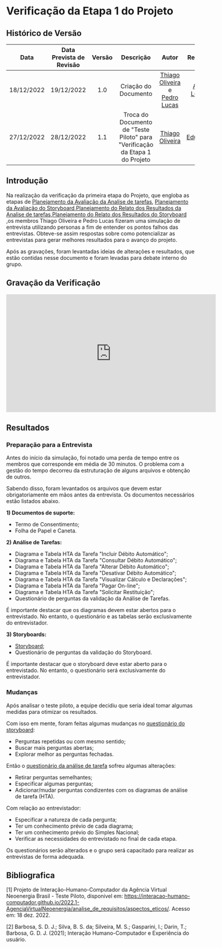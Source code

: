 # Verificação da Etapa 1 do Projeto

## <a>Histórico de Versão</a>
|Data|Data Prevista de Revisão|Versão|Descrição|Autor|Revisor|
| :----------: |:----------:| :------: | :-----------: | :---------: |:---------: |
|18/12/2022|19/12/2022|1.0|Criação do Documento| [Thiago Oliveira](https://github.com/Thiab394) e [Pedro Lucas](https://github.com/PedroLSF)|[Ana Luiza](https://github.com/AnHoff)|
|27/12/2022|28/12/2022|1.1|Troca do Documento de "Teste Piloto" para "Verificação da Etapa 1 do Projeto|[Thiago Oliveira](https://github.com/Thiab394)| [Eduardo](https://github.com/edudsan) |

## <a>Introdução</a>
Na realização da verificação da primeira etapa do Projeto, que engloba as etapas de [Planejamento da Avaliação da Analise de tarefas](https://interacao-humano-computador.github.io/2022.2-SimplesNacional/Avaliacoes/AnaliseDeTarefas/PlanejamentoAvAnaliseDeTarefas/), [Planejamento da Avaliação do Storyboard](https://interacao-humano-computador.github.io/2022.2-SimplesNacional/Avaliacoes/Storyboard/PlanejamentoAvStoryboard/),[Planejamento do Relato dos Resultados da Analise de tarefas](https://interacao-humano-computador.github.io/2022.2-SimplesNacional/Avaliacoes/AnaliseDeTarefas/PlanejamentoResAnaliseTarefas/),[Planejamento do Relato dos Resultados do Storyboard](https://interacao-humano-computador.github.io/2022.2-SimplesNacional/Avaliacoes/Storyboard/PlanejamentoRelatoResuStoryboard/) ,os membros Thiago Oliveira e Pedro Lucas fizeram uma simulação de entrevista utilizando personas a fim de entender os pontos falhos das entrevistas. Obteve-se assim respostas sobre como potencializar as entrevistas para gerar melhores resultados para o avanço do projeto.

Após as gravações, foram levantadas ideias de alterações e resultados, que estão contidas nesse documento e foram levadas para debate interno do grupo. 

## <a>Gravação da Verificação</a>

<iframe width="560" height="315" src="https://www.youtube-nocookie.com/embed/mdLhP_vi53A" title="YouTube video player" frameborder="0" allow="accelerometer; autoplay; clipboard-write; encrypted-media; gyroscope; picture-in-picture" allowfullscreen></iframe>

## <a>Resultados</a>
### <a>Preparação para a Entrevista</a>
Antes do início da simulação, foi notado uma perda de tempo entre os membros que corresponde em média de 30 minutos. O problema com a gestão do tempo decorreu da estruturação de alguns arquivos e obtenção de outros.

Sabendo disso, foram levantados os arquivos que devem estar obrigatoriamente em mãos antes da entrevista. Os documentos necessários estão listados abaixo.

**1) Documentos de suporte:**

* Termo de Consentimento;
* Folha de Papel e Caneta.

**2) Análise de Tarefas:**

* Diagrama e Tabela HTA da Tarefa "Incluir Débito Automático";
* Diagrama e Tabela  HTA da Tarefa "Consultar Débito Automático";
* Diagrama e Tabela  HTA da Tarefa "Alterar Débito Automático";
* Diagrama e Tabela  HTA da Tarefa "Desativar Débito Automático";
* Diagrama e Tabela  HTA da Tarefa "Visualizar Cálculo e Declarações";
* Diagrama e Tabela  HTA da Tarefa "Pagar On-line";
* Diagrama e Tabela  HTA da Tarefa "Solicitar Restituição";
* Questionário de perguntas da validação da Análise de Tarefas.

É importante destacar que os diagramas devem estar abertos para o entrevistado. No entanto, o questionário e as tabelas serão exclusivamente do entrevistador.

**3) Storyboards:**

* [Storyboard](Storyboard/PlanejamentoAvStoryboard.md);
* Questionário de perguntas da validação do Storyboard.

É importante destacar que o storyboard deve estar aberto para o entrevistado. No entanto, o questionário será exclusivamente do entrevistador.

### <a>Mudanças</a>
Após analisar o teste piloto, a equipe decidiu que seria ideal tomar algumas medidas para otimizar os resultados. 

Com isso em mente, foram feitas algumas mudanças no [questionário do storyboard](https://interacao-humano-computador.github.io/2022.2-SimplesNacional/Avaliacoes/Storyboard/PlanejamentoAvStoryboard/):

* Perguntas repetidas ou com mesmo sentido;
* Buscar mais perguntas abertas;
* Explorar melhor as perguntas fechadas.

Então o [questionário da análise de tarefa](https://interacao-humano-computador.github.io/2022.2-SimplesNacional/Avaliacoes/AnaliseDeTarefas/PlanejamentoAvAnaliseDeTarefas/)
sofreu algumas alterações:

* Retirar perguntas semelhantes;
* Especificar algumas perguntas;
* Adicionar/mudar perguntas condizentes com os diagramas de análise de tarefa (HTA).

Com relação ao entrevistador:

* Especificar a natureza de cada pergunta;
* Ter um conhecimento prévio de cada diagrama;
* Ter um conhecimento prévio do Simples Nacional;
* Verificar as necessidades do entrevistado no final de cada etapa.

Os questionários serão alterados e o grupo será capacitado para realizar as entrevistas de forma adequada.

## <a>Bibliografica</a>

[1] Projeto de Interação-Humano-Computador da Agência Virtual Neoenergia Brasil - Teste Piloto, disponivel em: https://interacao-humano-computador.github.io/2022.1-AgenciaVirtualNeoenergia/analise_de_requisitos/aspectos_eticos/. Acesso em: 18 dez. 2022.

[2] Barbosa, S. D. J.; Silva, B. S. da; Silveira, M. S.; Gasparini, I.; Darin, T.; Barbosa, G. D. J. (2021); Interação Humano-Computador e Experiência do usuário.
